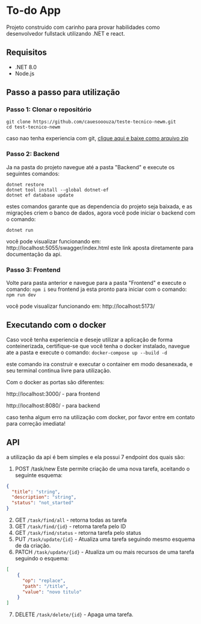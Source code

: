 # To-do App

Projeto construido com carinho para provar habilidades como desenvolvedor fullstack utilizando .NET e react.


## Requisitos
- .NET 8.0
- Node.js

## Passo a passo para utilização

### Passo 1: Clonar o repositório
``` 
git clone https://github.com/cauesooouza/teste-tecnico-newm.git
cd test-tecnico-newm
```
caso nao tenha experiencia com git, [clique aqui e baixe como arquivo zip](https://github.com/cauesooouza/teste-tecnico-newm/archive/refs/heads/master.zip)


### Passo 2: Backend
Ja na pasta do projeto navegue até a pasta "Backend" 
e execute os seguintes comandos: 
``` 
dotnet restore 
dotnet tool install --global dotnet-ef
dotnet ef database update
```
estes comandos garante que as dependencia do projeto seja baixada, e as migrações criem o banco de dados, agora você pode iniciar o backend com o comando:

` dotnet run `

você pode visualizar funcionando em:
http://localhost:5055/swagger/index.html
este link aposta diretamente para documentação da api.

### Passo 3: Frontend
Volte para pasta anterior e navegue para a pasta "Frontend" e execute o comando:
` npm i `
seu frontend ja esta pronto para iniciar com o comando: 
` npm run dev `

você pode visualizar funcionando em:
http://localhost:5173/


## Executando com o docker
Caso você tenha experiencia e deseje utilizar a aplicação de forma conteinerizada, certifique-se que você tenha o docker instalado, navegue ate a pasta e execute o comando:
` docker-compose up --build -d `

este comando ira construir e executar o container em modo desanexada, e seu terminal continua livre para utilização.

Com o docker as portas são diferentes:

http://localhost:3000/  - para frontend

http://localhost:8080/ - para backend

caso tenha algum erro na utilização com docker, por favor entre em contato para correção imediata!

## API
a utilização da api é bem simples e ela possui 7 endpoint dos quais são:

 1. POST /task/new 
Este permite criação de uma nova tarefa, aceitando o seguinte esquema:
```json
{
  "title": "string",
  "description": "string",
  "status": "not_started"
}
```
 2. GET `/task/find/all` - retorna todas as tarefa
 3. GET `/task/find/{id}` - retorna tarefa pelo ID
 4. GET `/task/find/status` - retorna tarefa pelo status
 5. PUT `/task/update/{id}` - Atualiza uma tarefa seguindo mesmo esquema de da criação.
 6. PATCH `/task/update/{id}` - Atualiza um ou mais recursos de uma tarefa seguindo o esquema:
```json
[
	{
	  "op": "replace",
	  "path": "/title",
	  "value": "novo titulo"
	}
]
```
 7. DELETE `/task/delete/{id}` - Apaga uma tarefa.
